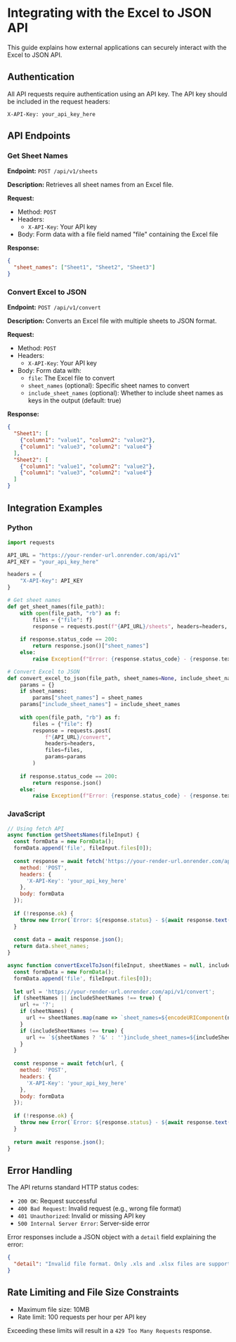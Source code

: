 # Integrating with the Excel to JSON API

This guide explains how external applications can securely interact with the Excel to JSON API.

## Authentication

All API requests require authentication using an API key. The API key should be included in the request headers:

```
X-API-Key: your_api_key_here
```

## API Endpoints

### Get Sheet Names

**Endpoint:** `POST /api/v1/sheets`

**Description:** Retrieves all sheet names from an Excel file.

**Request:**
- Method: `POST`
- Headers:
  - `X-API-Key`: Your API key
- Body: Form data with a file field named "file" containing the Excel file

**Response:**
```json
{
  "sheet_names": ["Sheet1", "Sheet2", "Sheet3"]
}
```

### Convert Excel to JSON

**Endpoint:** `POST /api/v1/convert`

**Description:** Converts an Excel file with multiple sheets to JSON format.

**Request:**
- Method: `POST`
- Headers:
  - `X-API-Key`: Your API key
- Body: Form data with:
  - `file`: The Excel file to convert
  - `sheet_names` (optional): Specific sheet names to convert
  - `include_sheet_names` (optional): Whether to include sheet names as keys in the output (default: true)

**Response:**
```json
{
  "Sheet1": [
    {"column1": "value1", "column2": "value2"},
    {"column1": "value3", "column2": "value4"}
  ],
  "Sheet2": [
    {"column1": "value1", "column2": "value2"},
    {"column1": "value3", "column2": "value4"}
  ]
}
```

## Integration Examples

### Python

```python
import requests

API_URL = "https://your-render-url.onrender.com/api/v1"
API_KEY = "your_api_key_here"

headers = {
    "X-API-Key": API_KEY
}

# Get sheet names
def get_sheet_names(file_path):
    with open(file_path, "rb") as f:
        files = {"file": f}
        response = requests.post(f"{API_URL}/sheets", headers=headers, files=files)
    
    if response.status_code == 200:
        return response.json()["sheet_names"]
    else:
        raise Exception(f"Error: {response.status_code} - {response.text}")

# Convert Excel to JSON
def convert_excel_to_json(file_path, sheet_names=None, include_sheet_names=True):
    params = {}
    if sheet_names:
        params["sheet_names"] = sheet_names
    params["include_sheet_names"] = include_sheet_names
    
    with open(file_path, "rb") as f:
        files = {"file": f}
        response = requests.post(
            f"{API_URL}/convert", 
            headers=headers, 
            files=files,
            params=params
        )
    
    if response.status_code == 200:
        return response.json()
    else:
        raise Exception(f"Error: {response.status_code} - {response.text}")
```

### JavaScript

```javascript
// Using fetch API
async function getSheetsNames(fileInput) {
  const formData = new FormData();
  formData.append('file', fileInput.files[0]);
  
  const response = await fetch('https://your-render-url.onrender.com/api/v1/sheets', {
    method: 'POST',
    headers: {
      'X-API-Key': 'your_api_key_here'
    },
    body: formData
  });
  
  if (!response.ok) {
    throw new Error(`Error: ${response.status} - ${await response.text()}`);
  }
  
  const data = await response.json();
  return data.sheet_names;
}

async function convertExcelToJson(fileInput, sheetNames = null, includeSheetNames = true) {
  const formData = new FormData();
  formData.append('file', fileInput.files[0]);
  
  let url = 'https://your-render-url.onrender.com/api/v1/convert';
  if (sheetNames || includeSheetNames !== true) {
    url += '?';
    if (sheetNames) {
      url += sheetNames.map(name => `sheet_names=${encodeURIComponent(name)}`).join('&');
    }
    if (includeSheetNames !== true) {
      url += `${sheetNames ? '&' : ''}include_sheet_names=${includeSheetNames}`;
    }
  }
  
  const response = await fetch(url, {
    method: 'POST',
    headers: {
      'X-API-Key': 'your_api_key_here'
    },
    body: formData
  });
  
  if (!response.ok) {
    throw new Error(`Error: ${response.status} - ${await response.text()}`);
  }
  
  return await response.json();
}
```

## Error Handling

The API returns standard HTTP status codes:

- `200 OK`: Request successful
- `400 Bad Request`: Invalid request (e.g., wrong file format)
- `401 Unauthorized`: Invalid or missing API key
- `500 Internal Server Error`: Server-side error

Error responses include a JSON object with a `detail` field explaining the error:

```json
{
  "detail": "Invalid file format. Only .xls and .xlsx files are supported."
}
```

## Rate Limiting and File Size Constraints

- Maximum file size: 10MB
- Rate limit: 100 requests per hour per API key

Exceeding these limits will result in a `429 Too Many Requests` response.

